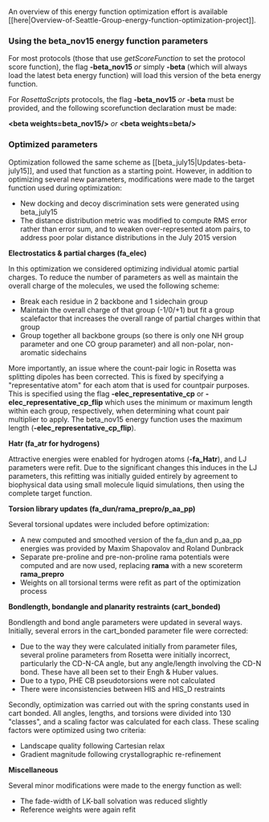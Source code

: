 An overview of this energy function optimization effort is available [[here|Overview-of-Seattle-Group-energy-function-optimization-project]].

### Using the beta_nov15 energy function parameters

For most protocols (those that use _getScoreFunction_ to set the protocol score function), the flag **-beta_nov15** _or_ simply **-beta** (which will always load the latest beta energy function) will load this version of the beta energy function.

For _RosettaScripts_ protocols, the flag **-beta_nov15** _or_ **-beta** must be provided, and the following scorefunction declaration must be made:

**\<beta weights=beta_nov15/\>** _or_ **\<beta weights=beta/\>**

### Optimized parameters 

Optimization followed the same scheme as [[beta_july15|Updates-beta-july15]], and used that function as a starting point.  However, in addition to optimizing several new parameters, modifications were made to the target function used during optimization:

* New docking and decoy discrimination sets were generated using beta_july15
* The distance distribution metric was modified to compute RMS error rather than error sum, and to weaken over-represented atom pairs, to address poor polar distance distributions in the July 2015 version

**Electrostatics & partial charges (fa_elec)**

In this optimization we considered optimizing individual atomic partial charges.  To reduce the number of parameters as well as maintain the overall charge of the molecules, we used the following scheme:
* Break each residue in 2 backbone and 1 sidechain group
* Maintain the overall charge of that group (-1/0/+1) but fit a group scalefactor that increases the overall range of partial charges within that group
* Group together all backbone groups (so there is only one NH group parameter and one CO group parameter) and all non-polar, non-aromatic sidechains

More importantly, an issue where the count-pair logic in Rosetta was splitting dipoles has been corrected.  This is fixed by specifying a "representative atom" for each atom that is used for countpair purposes.  This is specified using the flag **-elec_representative_cp** or **-elec_representative_cp_flip** which uses the minimum or maximum length within each group, respectively, when determining what count pair multiplier to apply.  The beta_nov15 energy function uses the maximum length (**-elec_representative_cp_flip**).

**Hatr (fa_atr for hydrogens)**

Attractive energies were enabled for hydrogen atoms (**-fa_Hatr**), and LJ parameters were refit.  Due to the significant changes this induces in the LJ parameters, this refitting was initially guided entirely by agreement to biophysical data using small molecule liquid simulations, then using the complete target function.

**Torsion library updates (fa_dun/rama_prepro/p_aa_pp)**

Several torsional updates were included before optimization:
* A new computed and smoothed version of the fa_dun and p_aa_pp energies was provided by Maxim Shapovalov and Roland Dunbrack
* Separate pre-proline and pre-non-proline rama potentials were computed and are now used, replacing **rama** with a new scoreterm **rama_prepro**
* Weights on all torsional terms were refit as part of the optimization process

**Bondlength, bondangle and planarity restraints (cart_bonded)**

Bondlength and bond angle parameters were updated in several ways.  Initially, several errors in the cart_bonded parameter file were corrected:

* Due to the way they were calculated initially from parameter files, several proline parameters from Rosetta were initially incorrect, particularly the CD-N-CA angle, but any angle/length involving the CD-N bond.  These have all been set to their Engh & Huber values.
* Due to a typo, PHE CB pseudotorsions were not calculated
* There were inconsistencies between HIS and HIS_D restraints

Secondly, optimization was carried out with the spring constants used in cart bonded.  All angles, lengths, and torsions were divided into 130 "classes", and a scaling factor was calculated for each class.  These scaling factors were optimized using two criteria:

* Landscape quality following Cartesian relax
* Gradient magnitude following crystallographic re-refinement

**Miscellaneous**

Several minor modifications were made to the energy function as well:

* The fade-width of LK-ball solvation was reduced slightly
* Reference weights were again refit